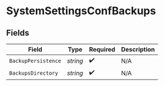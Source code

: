 # SystemSettingsConfBackups


## Fields

| Field               | Type                | Required            | Description         |
| ------------------- | ------------------- | ------------------- | ------------------- |
| `BackupPersistence` | *string*            | :heavy_check_mark:  | N/A                 |
| `BackupsDirectory`  | *string*            | :heavy_check_mark:  | N/A                 |